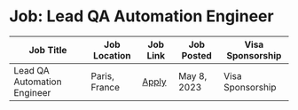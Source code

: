 # Job: Lead QA Automation Engineer

| Job Title | Job Location | Job Link | Job Posted | Visa Sponsorship |
| --- | --- | --- | --- | --- |
| Lead QA Automation Engineer | Paris, France | [Apply](https://jobs.eu.lever.co/diabolocom/5c9fcb4f-d123-41f5-860d-d4cc622403f7) | May 8, 2023 | Visa Sponsorship |
